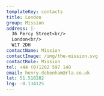 ```yaml
---
templateKey: contacts
title: London
group: Mission
address: |-
  36 Percy Street<br/>
  London<br/>
  W1T 2DH
contactName: Mission
contactImage: /img/the-mission.svg
contactRole: Mission
tel: +44 (0)1202 597 140
email: henry.debenham@rla.co.uk
lat: 51.518282
lng: -0.134125
---
```


